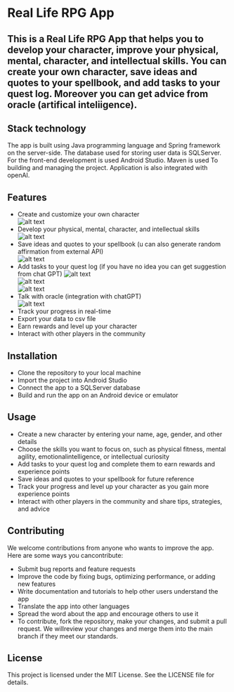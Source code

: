 # Real Life RPG App
## This is a Real Life RPG App that helps you to develop your character, improve your physical, mental, character, and intellectual skills. You can create your own character, save ideas and quotes to your spellbook, and add tasks to your quest log. Moreover you can get advice from oracle (artifical inteliigence).

## Stack technology
The app is built using Java programming language and Spring framework on the server-side. The database used for storing user data is SQLServer. For the front-end development is used Android Studio. Maven is used To building and managing the project. Application is also integrated with openAI.

## Features
* Create and customize your own character  
![alt text](https://github.com/scaamp/yourRPG/blob/oracle/screenshot/create_character.png?raw=true) 
* Develop your physical, mental, character, and intellectual skills  
![alt text](https://github.com/scaamp/yourRPG/blob/oracle/screenshot/character_stat.png?raw=true)    
* Save ideas and quotes to your spellbook (u can also generate random affirmation from external API)  
![alt text](https://github.com/scaamp/yourRPG/blob/oracle/screenshot/new_spell.png?raw=true)  
* Add tasks to your quest log  (if you have no idea you can get suggestion from chat GPT)
![alt text](https://github.com/scaamp/yourRPG/blob/oracle/screenshot/new_quest.png?raw=true)   
![alt text](https://github.com/scaamp/yourRPG/blob/oracle/screenshot/new_quest_GPT.png?raw=true)    
![alt text](https://github.com/scaamp/yourRPG/blob/oracle/screenshot/questlog.png?raw=true)  
* Talk with oracle (integration with chatGPT)  
![alt text](https://github.com/scaamp/yourRPG/blob/oracle/screenshot/oracle.png?raw=true)  
* Track your progress in real-time
* Export your data to csv file
* Earn rewards and level up your character
* Interact with other players in the community

## Installation
* Clone the repository to your local machine
* Import the project into Android Studio
* Connect the app to a SQLServer database
* Build and run the app on an Android device or emulator

## Usage
* Create a new character by entering your name, age, gender, and other details
* Choose the skills you want to focus on, such as physical fitness, mental agility, emotionalintelligence, or intellectual curiosity
* Add tasks to your quest log and complete them to earn rewards and experience points
* Save ideas and quotes to your spellbook for future reference
* Track your progress and level up your character as you gain more experience points
* Interact with other players in the community and share tips, strategies, and advice

## Contributing
We welcome contributions from anyone who wants to improve the app. Here are some ways you cancontribute:
* Submit bug reports and feature requests
* Improve the code by fixing bugs, optimizing performance, or adding new features
* Write documentation and tutorials to help other users understand the app
* Translate the app into other languages
* Spread the word about the app and encourage others to use it
* To contribute, fork the repository, make your changes, and submit a pull request. We willreview your changes and merge them into the main branch if they meet our standards.
## License
This project is licensed under the MIT License. See the LICENSE file for details.